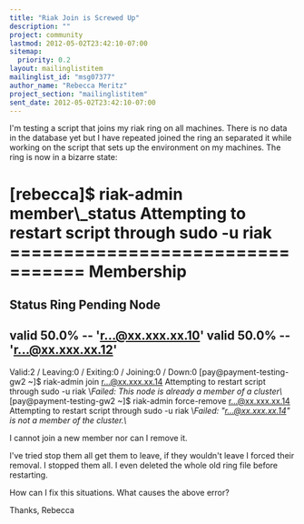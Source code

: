 ```yaml
---
title: "Riak Join is Screwed Up"
description: ""
project: community
lastmod: 2012-05-02T23:42:10-07:00
sitemap:
  priority: 0.2
layout: mailinglistitem
mailinglist_id: "msg07377"
author_name: "Rebecca Meritz"
project_section: "mailinglistitem"
sent_date: 2012-05-02T23:42:10-07:00
---
```



I'm testing a script that joins my riak ring on all machines. There is no
data in the database yet but I have repeated joined the ring
an separated it while working on the script that sets up the environment on
my machines. The ring is now in a bizarre state:

[rebecca]$ riak-admin member\\_status
Attempting to restart script through sudo -u riak
================================= Membership
==================================
Status Ring Pending Node
-------------------------------------------------------------------------------
valid 50.0% -- 'r...@xx.xxx.xx.10'
valid 50.0% -- 'r...@xx.xxx.xx.12'
-------------------------------------------------------------------------------
Valid:2 / Leaving:0 / Exiting:0 / Joining:0 / Down:0
[pay@payment-testing-gw2 ~]$ riak-admin join r...@xx.xxx.xx.14
Attempting to restart script through sudo -u riak
\\*Failed: This node is already a member of a cluster\\*
[pay@payment-testing-gw2 ~]$ riak-admin force-remove r...@xx.xxx.xx.14
Attempting to restart script through sudo -u riak
\\*Failed: "r...@xx.xxx.xx.14" is not a member of the cluster.\\*

I cannot join a new member nor can I remove it.

I've tried stop them all get them to leave, if they wouldn't leave I forced
their removal. I stopped them all. I even deleted the whole old ring file
before restarting.

How can I fix this situations. What causes the above error?

Thanks,
Rebecca
